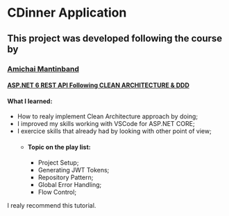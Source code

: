 # CDinner Application

## This project was developed following the course by 
### [Amichai Mantinband](https://github.com/amichaiman) 
#### [ASP.NET 6 REST API Following CLEAN ARCHITECTURE & DDD](https://www.youtube.com/watch?v=tZ8gGqiq_IU&list=PLzYkqgWkHPKBcDIP5gzLfASkQyTdy0t4k&index=1)

#### What I learned:
- How to realy implement Clean Architecture approach by doing;
- I improved my skills working with VSCode for ASP.NET CORE;
- I exercice skills that already had by looking with other point of view;
  - #### Topic on the play list:
    - Project Setup;
    - Generating JWT Tokens;
    - Repository Pattern;
    - Global Error Handling;
    - Flow Control;

I realy recommend this tutorial.
